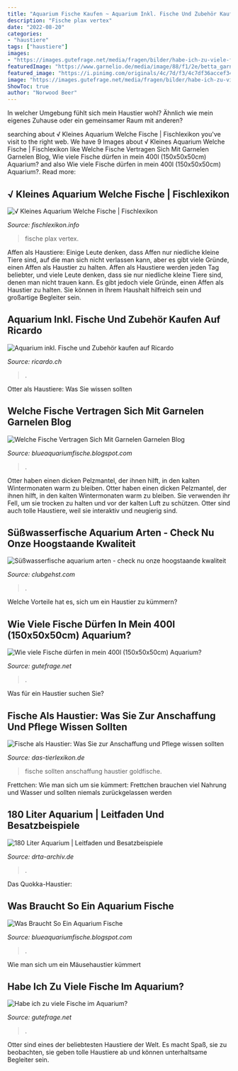 ```yaml
---
title: "Aquarium Fische Kaufen ~ Aquarium Inkl. Fische Und Zubehör Kaufen Auf Ricardo"
description: "Fische plax vertex"
date: "2022-08-20"
categories:
- "haustiere"
tags: ["haustiere"]
images:
- "https://images.gutefrage.net/media/fragen/bilder/habe-ich-zu-viele-fische-im-aquarium/1_big.jpg?v=1493462727000"
featuredImage: "https://www.garnelio.de/media/image/88/f1/2e/betta_garnelen.jpg"
featured_image: "https://i.pinimg.com/originals/4c/7d/f3/4c7df36accef34540e3b1704fe29cedb.jpg"
image: "https://images.gutefrage.net/media/fragen/bilder/habe-ich-zu-viele-fische-im-aquarium/1_big.jpg?v=1493462727000"
ShowToc: true
author: "Norwood Beer"
---
```



In welcher Umgebung fühlt sich mein Haustier wohl? Ähnlich wie mein eigenes Zuhause oder ein gemeinsamer Raum mit anderen?

	

		
searching about √ Kleines Aquarium Welche Fische | Fischlexikon you've visit to the right web. We have 9 Images about √ Kleines Aquarium Welche Fische | Fischlexikon like Welche Fische Vertragen Sich Mit Garnelen Garnelen Blog, Wie viele Fische dürfen in mein 400l (150x50x50cm) Aquarium? and also Wie viele Fische dürfen in mein 400l (150x50x50cm) Aquarium?. Read more:
		
    
## √ Kleines Aquarium Welche Fische | Fischlexikon

<img loading=lazy src="https://i.pinimg.com/originals/4c/7d/f3/4c7df36accef34540e3b1704fe29cedb.jpg" onerror="this.onerror=null;this.src='https://tse3.mm.bing.net/th?id=OIP.kguDK2LD053hMerGTuFBzwHaHa&amp;pid=15.1';" alt="√ Kleines Aquarium Welche Fische | Fischlexikon">

_Source: fischlexikon.info_

>fische plax vertex. 

	

Affen als Haustiere: Einige Leute denken, dass Affen nur niedliche kleine Tiere sind, auf die man sich nicht verlassen kann, aber es gibt viele Gründe, einen Affen als Haustier zu halten.
Affen als Haustiere werden jeden Tag beliebter, und viele Leute denken, dass sie nur niedliche kleine Tiere sind, denen man nicht trauen kann. Es gibt jedoch viele Gründe, einen Affen als Haustier zu halten. Sie können in Ihrem Haushalt hilfreich sein und großartige Begleiter sein.

    
## Aquarium Inkl. Fische Und Zubehör Kaufen Auf Ricardo

<img loading=lazy src="https://img.ricardostatic.ch/t_1800x1350/pl/1114544628/0/1/" onerror="this.onerror=null;this.src='https://tse1.mm.bing.net/th?id=OIP.kZsLqj8tqqmNlo_mqo4bFgHaFj&amp;pid=15.1';" alt="Aquarium inkl. Fische und Zubehör kaufen auf Ricardo">

_Source: ricardo.ch_

>. 

	

Otter als Haustiere: Was Sie wissen sollten

    
## Welche Fische Vertragen Sich Mit Garnelen Garnelen Blog

<img loading=lazy src="https://www.garnelio.de/media/image/88/f1/2e/betta_garnelen.jpg" onerror="this.onerror=null;this.src='https://tse1.mm.bing.net/th?id=OIP.h_vijB5FEB6cn2GqsFJybgHaE8&amp;pid=15.1';" alt="Welche Fische Vertragen Sich Mit Garnelen Garnelen Blog">

_Source: blueaquariumfische.blogspot.com_

>. 

	

Otter haben einen dicken Pelzmantel, der ihnen hilft, in den kalten Wintermonaten warm zu bleiben.
Otter haben einen dicken Pelzmantel, der ihnen hilft, in den kalten Wintermonaten warm zu bleiben. Sie verwenden ihr Fell, um sie trocken zu halten und vor der kalten Luft zu schützen. Otter sind auch tolle Haustiere, weil sie interaktiv und neugierig sind.

    
## Süßwasserfische Aquarium Arten - Check Nu Onze Hoogstaande Kwaliteit

<img loading=lazy src="https://clubgehst.com/mybbbb/zfBbUDCwOzKgzSOUCksa-gHaE8.jpg" onerror="this.onerror=null;this.src='https://tse2.mm.bing.net/th?id=OIP.QgzWEx-Uz2Nt8nevisU6MQAAAA&amp;pid=15.1';" alt="Süßwasserfische aquarium arten - check nu onze hoogstaande kwaliteit">

_Source: clubgehst.com_

>. 

	

Welche Vorteile hat es, sich um ein Haustier zu kümmern?

    
## Wie Viele Fische Dürfen In Mein 400l (150x50x50cm) Aquarium?

<img loading=lazy src="https://images.gutefrage.net/media/fragen/bilder/wie-viele-fische-duerfen-in-mein-400l-150x50x50cm-aquarium/0_big.jpg?v=1535834346000" onerror="this.onerror=null;this.src='https://tse1.mm.bing.net/th?id=OIP.Cmk1XTwaX_jUA6l5kj8apgHaDm&amp;pid=15.1';" alt="Wie viele Fische dürfen in mein 400l (150x50x50cm) Aquarium?">

_Source: gutefrage.net_

>. 

	

Was für ein Haustier suchen Sie?

    
## Fische Als Haustier: Was Sie Zur Anschaffung Und Pflege Wissen Sollten

<img loading=lazy src="https://www.das-tierlexikon.de/wp-content/uploads/2018/06/goldfische-in-aquarium-1024x682.jpeg" onerror="this.onerror=null;this.src='https://tse1.mm.bing.net/th?id=OIP.3T9GbsnQCq75A6rNezJe1gHaE7&amp;pid=15.1';" alt="Fische als Haustier: Was Sie zur Anschaffung und Pflege wissen sollten">

_Source: das-tierlexikon.de_

>fische sollten anschaffung haustier goldfische. 

	

Frettchen: Wie man sich um sie kümmert: Frettchen brauchen viel Nahrung und Wasser und sollten niemals zurückgelassen werden

    
## 180 Liter Aquarium | Leitfaden Und Besatzbeispiele

<img loading=lazy src="https://www.drta-archiv.de/wp-content/uploads/2018/09/aquarium.jpg" onerror="this.onerror=null;this.src='https://tse4.mm.bing.net/th?id=OIP.Cd5oKdFL2T3_iyQCxeq8wwHaE8&amp;pid=15.1';" alt="180 Liter Aquarium | Leitfaden und Besatzbeispiele">

_Source: drta-archiv.de_

>. 

	

Das Quokka-Haustier:

    
## Was Braucht So Ein Aquarium Fische

<img loading=lazy src="https://images.gutefrage.net/media/fragen/bilder/was-braucht-so-ein-aquarium/0_big.jpg?v=1527343338000" onerror="this.onerror=null;this.src='https://tse1.mm.bing.net/th?id=OIP.bqyHitQXX8JqRmICd31_5wHaHa&amp;pid=15.1';" alt="Was Braucht So Ein Aquarium Fische">

_Source: blueaquariumfische.blogspot.com_

>. 

	

Wie man sich um ein Mäusehaustier kümmert

    
## Habe Ich Zu Viele Fische Im Aquarium?

<img loading=lazy src="https://images.gutefrage.net/media/fragen/bilder/habe-ich-zu-viele-fische-im-aquarium/1_big.jpg?v=1493462727000" onerror="this.onerror=null;this.src='https://tse2.mm.bing.net/th?id=OIP.DBNft_Ec1TBMTkdnvWa42QHaHa&amp;pid=15.1';" alt="Habe ich zu viele Fische im Aquarium?">

_Source: gutefrage.net_

>. 

	

Otter sind eines der beliebtesten Haustiere der Welt. Es macht Spaß, sie zu beobachten, sie geben tolle Haustiere ab und können unterhaltsame Begleiter sein.

